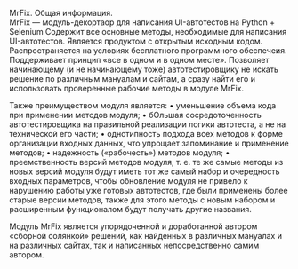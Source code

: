 MrFix. Общая информация.  
MrFix — модуль-декортаор для написания UI-автотестов на Python + Selenium Содержит все основные методы, необходимые для написания UI-автотестов. 
Является продуктом с открытым исходным кодом. 
Распространяется на условиях бесплатного программного обеспечеия. Поддерживает принцип «все в одном и в одном месте». 
Позволяет начинающему (и не начинающему тоже) автотестировщику не искать решение по различным мануалам и сайтам, а сразу найти его и использовать проверенные рабочие методы в модуле MrFix.
 
Также преимуществом модуля является: 
  • уменьшение объема кода при применении методов модуля; 
  • бОльшая сосредоточенность автотестировщика на правильной реализации логики автотеста, а не на технической его части; 
  • однотипность подхода всех методов к форме организации входных данных, что упрощает запоминание и применение методов; 
  • надежность («рабочесть») методов модуля; 
  • преемственность версий методов модуля, т. е. те же самые методы из новых версий модуля будут иметь тот же самый набор и очередность входных параметров, чтобы обновление модуля не привело к нарушению работы уже готовых автотестов, где были применены более старые версии методов, также для этого методы с новым набором и расширенным функционалом будут получать другие названия.
  
Модуль MrFiх является упорядоченной и доработанной автором «сборной солянкой» решений, как найденных в различных мануалах и на различных сайтах, так и написанных непосредственно самим автором.
